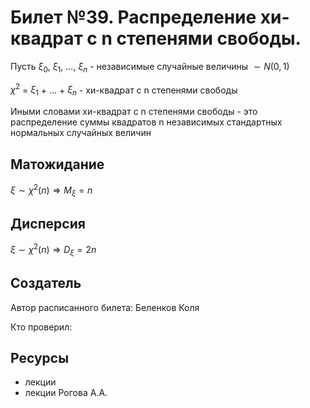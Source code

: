 # Билет №39. Распределение хи-квадрат с n степенями свободы.
Пусть $\xi_0$, $\xi_1$, ..., $\xi_n$ - независимые случайные величины $\sim N(0, 1)$

$\chi^2$ = $\xi_1$ + ... + $\xi_n$ - хи-квадрат с n степенями свободы

Иными словами хи-квадрат с n степенями свободы - это распределение суммы квадратов n независимых стандартных нормальных случайных величин
## Матожидание
$\xi \sim \chi^2(n) \Rightarrow M_{\xi} = n$ 
## Дисперсия
$\xi \sim \chi^2(n) \Rightarrow D_{\xi} = 2n$ 
## Создатель

Автор расписанного билета: Беленков Коля

Кто проверил:


## Ресурсы
- лекции
- лекции Рогова А.А.
